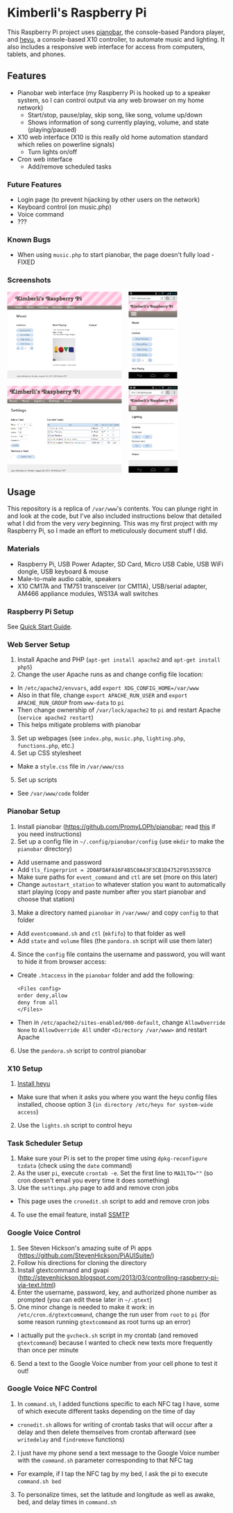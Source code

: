 # Kimberli's Raspberry Pi
This Raspberry Pi project uses [pianobar](https://github.com/PromyLOPh/pianobar), the console-based Pandora player, and [heyu](http://heyu.tanj.com/), a console-based X10 controller, to automate music and lighting. It also includes a responsive web interface for access from computers, tablets, and phones.

## Features
* Pianobar web interface (my Raspberry Pi is hooked up to a speaker system, so I can control output via any web browser on my home network)
  * Start/stop, pause/play, skip song, like song, volume up/down
  * Shows information of song currently playing, volume, and state (playing/paused)
* X10 web interface (X10 is this really old home automation standard which relies on powerline signals)
  * Turn lights on/off
* Cron web interface
  * Add/remove scheduled tasks

### Future Features
* Login page (to prevent hijacking by other users on the network)
* Keyboard control (on music.php)
* Voice command
* ???

### Known Bugs
* When using `music.php` to start pianobar, the page doesn't fully load - FIXED

### Screenshots
<img src="/images/1.png" height="200px">&nbsp;&nbsp;&nbsp;&nbsp;<img src="/images/3.png" height="200px">

<img src="/images/4.png" height="200px">&nbsp;&nbsp;&nbsp;&nbsp;<img src="/images/2.png" height="200px">

## Usage
This repository is a replica of `/var/www`'s contents. You can plunge right in and look at the code, but I've also included instructions below that detailed what I did from the very *very* beginning. This was my first project with my Raspberry Pi, so I made an effort to meticulously document stuff I did.

### Materials
* Raspberry Pi, USB Power Adapter, SD Card, Micro USB Cable, USB WiFi dongle, USB keyboard & mouse
* Male-to-male audio cable, speakers
* X10 CM17A and TM751 transceiver (or CM11A), USB/serial adapter, AM466 appliance modules, WS13A wall switches

### Raspberry Pi Setup
See [Quick Start Guide](http://www.raspberrypi.org/wp-content/uploads/2012/12/quick-start-guide-v1.1.pdf).

### Web Server Setup
1. Install Apache and PHP (`apt-get install apache2` and `apt-get install php5`)
2. Change the user Apache runs as and change config file location:
  * In `/etc/apache2/envvars`, add `export XDG_CONFIG_HOME=/var/www`
  * Also in that file, change `export APACHE_RUN_USER` and `export APACHE_RUN_GROUP` from `www-data` to `pi`
  * Then change ownership of `/var/lock/apache2` to `pi` and restart Apache (`service apache2 restart`)
  * This helps mitigate problems with pianobar
3. Set up webpages (see `index.php`, `music.php`, `lighting.php`, `functions.php`, etc.)
4. Set up CSS stylesheet
  * Make a `style.css` file in `/var/www/css`
5. Set up scripts
  * See `/var/www/code` folder

### Pianobar Setup
1. Install pianobar (https://github.com/PromyLOPh/pianobar; read [this](http://www.engscope.com/pandorabar/02-compiling-pianobar/) if you need instructions)
2. Set up a config file in `~/.config/pianobar/config` (use `mkdir` to make the `pianobar` directory)
  * Add username and password
  * Add `tls_fingerprint = 2D0AFDAFA16F4B5C0A43F3CB1D4752F9535507C0`
  * Make sure paths for `event_command` and `ctl` are set (more on this later)
  * Change `autostart_station` to whatever station you want to automatically start playing (copy and paste number after you start pianobar and choose that station)
3. Make a directory named `pianobar` in `/var/www/` and copy `config` to that folder
  * Add `eventcommand.sh` and `ctl` (`mkfifo`) to that folder as well
  * Add `state` and `volume` files (the `pandora.sh` script will use them later)
4. Since the `config` file contains the username and password, you will want to hide it from browser access: 
  * Create `.htaccess` in the `pianobar` folder and add the following: 

    ```
    <Files config>
    order deny,allow
    deny from all
    </Files>
    ```
  * Then in `/etc/apache2/sites-enabled/000-default`, change `AllowOverride None` to `AllowOverride All` under `<Directory /var/www>` and restart Apache
6. Use the `pandora.sh` script to control pianobar

### X10 Setup
1. [Install heyu](http://x10linux.blogspot.com/2012/08/installing-heyu-on-raspberry-pi.html)
  * Make sure that when it asks you where you want the heyu config files installed, choose option 3 (`in directory /etc/heyu for system-wide access`)
2. Use the `lights.sh` script to control heyu

### Task Scheduler Setup
1. Make sure your Pi is set to the proper time using `dpkg-reconfigure tzdata` (check using the `date` command)
2. As the user `pi`, execute `crontab -e`. Set the first line to `MAILTO=""` (so cron doesn't email you every time it does something)
3. Use the `settings.php` page to add and remove cron jobs
  * This page uses the `cronedit.sh` script to add and remove cron jobs
4. To use the email feature, install [SSMTP](http://rpi.tnet.com/project/faqs/smtp)

### Google Voice Control
1. See Steven Hickson's amazing suite of Pi apps  (https://github.com/StevenHickson/PiAUISuite/)
2. Follow his directions for cloning the directory
3. Install gtextcommand and gvapi (http://stevenhickson.blogspot.com/2013/03/controlling-raspberry-pi-via-text.html)
4. Enter the username, password, key, and authorized phone number as prompted (you can edit these later in `~/.gtext`)
5. One minor change is needed to make it work: in `/etc/cron.d/gtextcommand`, change the run user from `root` to `pi` (for some reason running `gtextcommand` as root turns up an error)
  * I actually put the `gvcheck.sh` script in my crontab (and removed `gtextcommand`) because I wanted to check new texts more frequently than once per minute
6. Send a text to the Google Voice number from your cell phone to test it out!

### Google Voice NFC Control
1. In `command.sh`, I added functions specific to each NFC tag I have, some of which execute different tasks depending on the time of day
  * `cronedit.sh` allows for writing of crontab tasks that will occur after a delay and then delete themselves from crontab afterward (see `writedelay` and `findremove` functions)
2. I just have my phone send a text message to the Google Voice number with the `command.sh` parameter corresponding to that NFC tag
  * For example, if I tap the NFC tag by my bed, I ask the pi to execute `command.sh bed`
3. To personalize times, set the latitude and longitude as well as awake, bed, and delay times in `command.sh`
